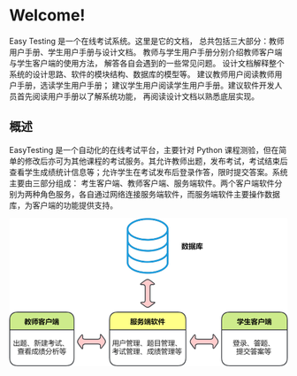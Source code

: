 # Welcome!

Easy Testing 是一个在线考试系统。这里是它的文档，
总共包括三大部分：教师用户手册、学生用户手册与设计文档。
教师与学生用户手册分别介绍教师客户端与学生客户端的使用方法，
解答各自会遇到的一些常见问题。
设计文档解释整个系统的设计思路、软件的模块结构、数据库的模型等。
建议教师用户阅读教师用户手册，选读学生用户手册；
建议学生用户阅读学生用户手册。建议软件开发人员首先阅读用户手册以了解系统功能，
再阅读设计文档以熟悉底层实现。

## 概述

EasyTesting 是一个自动化的在线考试平台，主要针对 Python 课程测验，但在简单的修改后亦可为其他课程的考试服务。其允许教师出题，发布考试，考试结束后查看学生成绩统计信息等；允许学生在考试发布后登录作答，限时提交答案。系统主要由三部分组成：
考生客户端、教师客户端、服务端软件。两个客户端软件分别为两种角色服务，各自通过网络连接服务端软件，而服务端软件主要操作数据库，为客户端的功能提供支持。

![](./img/system_components.png)


